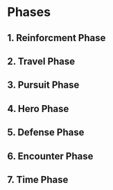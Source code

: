 
# Phases

## 1. Reinforcment Phase

## 2. Travel Phase

## 3. Pursuit Phase

## 4. Hero Phase

## 5. Defense Phase

## 6. Encounter Phase

## 7. Time Phase
